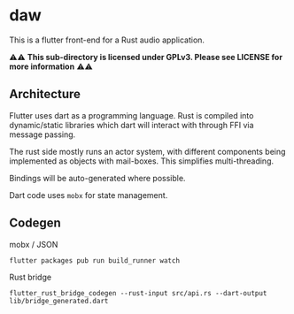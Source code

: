 # daw

This is a flutter front-end for a Rust audio application.

⚠️⚠️ **This sub-directory is licensed under GPLv3. Please see LICENSE for more information** ⚠️⚠️

## Architecture

Flutter uses dart as a programming language. Rust is compiled into dynamic/static libraries which dart will interact
with through FFI via message passing.

The rust side mostly runs an actor system, with different components being implemented as objects with mail-boxes. This
simplifies multi-threading.

Bindings will be auto-generated where possible.

Dart code uses `mobx` for state management.

## Codegen

mobx / JSON

```
flutter packages pub run build_runner watch
```

Rust bridge

```
flutter_rust_bridge_codegen --rust-input src/api.rs --dart-output lib/bridge_generated.dart
```